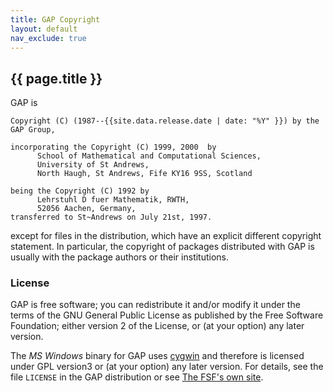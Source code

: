 ```yaml
---
title: GAP Copyright
layout: default
nav_exclude: true
---
```


## {{ page.title }}

GAP is

    Copyright (C) (1987--{{site.data.release.date | date: "%Y" }}) by the GAP Group,

    incorporating the Copyright (C) 1999, 2000  by
          School of Mathematical and Computational Sciences,
          University of St Andrews,
          North Haugh, St Andrews, Fife KY16 9SS, Scotland

    being the Copyright (C) 1992 by
          Lehrstuhl D fuer Mathematik, RWTH,
          52056 Aachen, Germany,
    transferred to St~Andrews on July 21st, 1997.

except for files in the distribution, which have an explicit different
copyright statement. In particular, the copyright of packages distributed
with GAP is usually with the package authors or their
institutions.


### License

<a name="free">GAP is free software</a>; you can
redistribute it and/or modify it under the terms of the GNU General Public
License as published by the Free Software Foundation; either version 2 of
the License, or (at your option) any later version.

The <em>MS Windows</em> binary for
GAP uses <a href="https://cygwin.com/">cygwin</a>
and therefore is licensed under GPL version3 or (at your option) any later version.
For details, see
the file `LICENSE` in the GAP distribution or see
[The FSF's own site](https://www.gnu.org/licenses/gpl.html).
